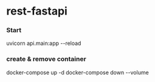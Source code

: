 # rest-fastapi

### Start

uvicorn api.main:app --reload

### create & remove container

docker-compose up -d
docker-compose down --volume
